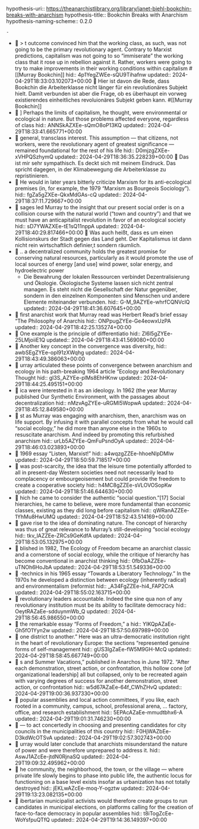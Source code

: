 hypothesis-uri:: https://theanarchistlibrary.org/library/janet-biehl-bookchin-breaks-with-anarchism
hypothesis-title:: Bookchin Breaks with Anarchism
hypothesis-naming-scheme:: 0.2.0

	-
- 📌 > t outcome convinced him that the working class, as such, was not going to be the primary revolutionary agent.  Contrary to Marxist predictions, capitalism was not going to so “immiserate” the working class that it rose up in rebellion against it.  Rather, workers were going to try to make improvements in their working conditions within capitalism #[[Murray Bookchin]]
  hid:: 4p1YegZWEe-sQU9Tihafnw
  updated:: 2024-04-29T18:33:03.102073+00:00
  📝 Hier ist davon die Rede, dass Bookchin die Arbeiterklasse nicht länger für ein revolutionäres Subjekt hielt. Damit verbunden ist aber die Frage, ob es überhaupt ein vorweg existierendes einheitliches revoluionäres Subjekt geben kann.   #[[Murray Bookchin]]
- 📌 ]  Perhaps the limits of capitalism, he thought, were environmental or ecological in nature.  But those problems affected everyone, regardless of class
  hid:: ANNSkAZXEe-sQmO8oP13KQ
  updated:: 2024-04-29T18:33:41.665771+00:00
- 📌 general, transclass interest.  This assumption — that citizens, not workers, were the revolutionary agent of greatest significance — remained foundational for the rest of his life 
  hid:: D0mjzgZXEe-xVHPQSzhymQ
  updated:: 2024-04-29T18:36:35.228239+00:00
  📝 Das ist mir sehr sympathisch. Es deckt sich mit meinem Eindruck. Das spricht dagegen, in der Klimabewegung die Arbeiterklasse zu repristinieren.
- 📌 He would in later years bitterly criticize Marxism for its anti-ecological premises (in, for example, the 1979 “Marxism as Bourgeois Sociology”).
  hid:: fgZa5gZXEe-QkxMdGAs-cQ
  updated:: 2024-04-29T18:37:11.729667+00:00
- 📌 sages led Murray to the insight that our present social order is on a collision course with the natural world (“town and country”) and that we must have an anticapitalist revolution in favor of an ecological society 
  hid:: sD7YWAZXEe-tE1sQ11nppA
  updated:: 2024-04-29T18:40:29.817466+00:00
  📝 Was auch heißt, dass es um einen Kollisionskurs der Stadt gegen das Land geht. Der Kapitalismus ist dann nicht rein wirtschaftlich definier,t sondern räumlich.
- 📌 .. a decentralized community holds the greatest promise for conserving natural resources, particularly as it would promote the use of local sources of energy [and use] wind power, solar energy, and hydroelectric power
	- Die Bewahrung der lokalen Ressourcen verbindet Dezentralisierung und Ökologie. Ökologische Systeme lassen sich nicht zentral managen. Es steht nicht die Gesellschaft der Natur gegenüber, sondern in den einzelnen Komponenten sind Menschen und andere Elemente miteinander verbunden. 
	  hid:: G-M_9AZYEe-whrfCQNVclQ
	  updated:: 2024-04-29T18:41:36.607645+00:00
- 📌 first anarchist work that Murray read was Herbert Read’s brief essay “The Philosophy of Anarchis
  hid:: ONPpugZYEe-Ge4eowxUzPA
  updated:: 2024-04-29T18:42:25.135274+00:00
- 📌 One example is the principle of differentiatio
  hid:: Zl6l5gZYEe-25LMjoiiE1Q
  updated:: 2024-04-29T18:43:41.569080+00:00
- 📌 Another key concept in the convergence was diversity,
  hid:: awbSEgZYEe-opl91zXWqhg
  updated:: 2024-04-29T18:43:49.386063+00:00
- 📌 urray articulated these points of convergence between anarchism and ecology in his path-breaking 1964 article “Ecology and Revolutionary Thought
  hid:: gI3S_AZYEe-plMs8EhHKnw
  updated:: 2024-04-29T18:44:25.495151+00:00
- 📌 ica were interested in it as an ideology.  In 1962 (the year Murray published Our Synthetic Environment, with the passages about decentralization
  hid:: nMzvAgZYEe-uRGMI5WopwA
  updated:: 2024-04-29T18:45:12.849580+00:00
- 📌 st as Murray was engaging with anarchism, then, anarchism was on life support.  By infusing it with parallel concepts from what he would call “social ecology,” he did more than anyone else in the 1960s to resuscitate anarchism.  And indeed by promoting this refurbished anarchism
  hid:: urLb5AZYEe-QmFuPsndOyA
  updated:: 2024-04-29T18:46:03.023893+00:00
- 📌 1969 essay “Listen, Marxist!”
  hid:: a4wqzgZZEe-hhoeNIpDMlw
  updated:: 2024-04-29T18:50:59.718517+00:00
- 📌 was post-scarcity, the idea that the leisure time potentially afforded to all in present-day Western societies need not necessarily lead to complacency or embourgeoisement but could provide the freedom to create a cooperative society
  hid:: h4MC8gZZEe-sVLOVOSopKw
  updated:: 2024-04-29T18:51:46.644630+00:00
- 📌 hich he came to consider the authentic “social question.”[17]  Social hierarchies, he came to believe, were more fundamental than economic classes, existing as they did long before capitalism
  hid:: qWRanAZZEe-1YhMu8HwUMQ
  updated:: 2024-04-29T18:52:43.514169+00:00
- 📌 gave rise to the idea of dominating nature. The concept of hierarchy was thus of great relevance to Murray’s still-developing “social ecology
  hid:: tkv_lAZZEe-ZRCs9GeKdfA
  updated:: 2024-04-29T18:53:05.132975+00:00
- 📌 blished in 1982, The Ecology of Freedom became an anarchist classic and a cornerstone of social ecology, while the critique of hierarchy has become conventional in anarchist thinking
  hid:: 0fbOaAZZEe-uTNOh6HoJbA
  updated:: 2024-04-29T18:53:51.549336+00:00
- 📌 -technics in his 1965 essay “Towards a Liberatory Technology.”  In the 1970s he developed a distinction between ecology (inherently radical) and environmentalism (reformist
  hid:: _A34FgZZEe-hi4_FAP2CrA
  updated:: 2024-04-29T18:55:02.163715+00:00
- 📌 revolutionary leaders accountable. Indeed the sine qua non of any revolutionary institution must be its ability to facilitate democracy
  hid:: OeytRAZaEe-sdduynmWb_Q
  updated:: 2024-04-29T18:56:45.986550+00:00
- 📌 the remarkable essay “Forms of Freedom,” a
  hid:: YIKQpAZaEe-Gh5fO1Yyn2w
  updated:: 2024-04-29T18:57:50.697989+00:00
- 📌 one district to another.”  Here was an ultra-democratic institution right in the heart of revolutionary Europe:  the sections “represented genuine forms of self-management
  hid:: gUS3IgZaEe-fW5M9GH-McQ
  updated:: 2024-04-29T18:58:45.667749+00:00
- 📌 s and Summer Vacations,” published in Anarchos in June 1972.  “After each demonstration, street action, or confrontation, this hollow cone [of organizational leadership] all but collapsed, only to be recreated again with varying degrees of success for another demonstration, street action, or confrontation
  hid:: w5d67AZaEe-64f_CWhZHvQ
  updated:: 2024-04-29T19:00:36.937330+00:00
- 📌 popular assemblies and local action committees, if you like, each rooted in a community, campus, school, professional arena, ... factory, office, and research establishment
  hid:: 5EPAcAZaEe-mmudtbhx6-A
  updated:: 2024-04-29T19:01:31.746230+00:00
- 📌 — to act concertedly in choosing and presenting candidates for city councils in the municipalities of this country
  hid:: F0HjWAZbEe-D3kdWcOTSvA
  updated:: 2024-04-29T19:02:57.302743+00:00
- 📌 urray would later conclude that anarchists misunderstand the nature of power and were therefore unprepared to address it.
  hid:: AswJ1AZcEe-jtdN0RjnaSQ
  updated:: 2024-04-29T19:09:32.495962+00:00
- 📌 he community, the neighborhood, the town, or the village — where private life slowly begins to phase into public life, the authentic locus for functioning on a base level exists insofar as urbanization has not totally destroyed
  hid:: jEKLwAZcEe-moq-Y-ogztw
  updated:: 2024-04-29T19:13:23.082135+00:00
- 📌 ibertarian municipalist activists would therefore create groups to run candidates in municipal elections, on platforms calling for the creation of face-to-face democracy in popular assemblies
  hid:: t8iTogZcEe-WoYsfpuQTfQ
  updated:: 2024-04-29T19:14:36.149397+00:00